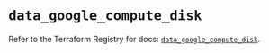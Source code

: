 # `data_google_compute_disk`

Refer to the Terraform Registry for docs: [`data_google_compute_disk`](https://registry.terraform.io/providers/hashicorp/google/6.25.0/docs/data-sources/compute_disk).
